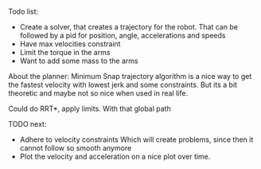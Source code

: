 Todo list:
- Create a solver, that creates a trajectory for the robot. That can be followed by a pid for position, angle, accelerations and speeds
- Have max velocities constraint
- Limit the torque in the arms
- Want to add some mass to the arms



About the planner:
Minimum Snap trajectory algorithm is a nice way to get the fastest velocity with lowest jerk and some constraints.
But its a bit theoretic and maybe not so nice when used in real life.


Could do RRT*, apply limits. With that global path


TODO next:
- Adhere to velocity constraints
  Which will create problems, since then it cannot follow so smooth anymore
- Plot the velocity and acceleration on a nice plot over time.